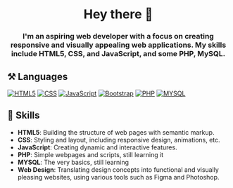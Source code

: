<h1 align="center">Hey there 👋</h1>
<h3 align="center">I'm an aspiring web developer with a focus on creating responsive and visually appealing web applications. My skills include HTML5, CSS, and JavaScript, and some PHP, MySQL.</h3>

<h2>⚒️ Languages</h2>

[![HTML5](https://img.shields.io/badge/HTML5-E34F26?style=for-the-badge&logo=html5&logoColor=white)](https://developer.mozilla.org/en-US/docs/Web/Guide/HTML/HTML5)
[![CSS](https://img.shields.io/badge/CSS-1572B6?style=for-the-badge&logo=css3&logoColor=white)](https://developer.mozilla.org/en-US/docs/Web/CSS)
[![JavaScript](https://img.shields.io/badge/JavaScript-F7DF1E?style=for-the-badge&logo=javascript&logoColor=black)](https://developer.mozilla.org/en-US/docs/Web/JavaScript)
[![Bootstrap](https://img.shields.io/badge/Bootstrap-984aff?style=for-the-badge&logo=bootstrap&logoColor=white)](https://developer.mozilla.org/en-US/docs/Web/JavaScript)
[![PHP](https://img.shields.io/badge/Php-ffffff?style=for-the-badge&logo=php&logoColor=blue)](https://developer.mozilla.org/en-US/docs/Web/JavaScript)
[![MYSQL](https://img.shields.io/badge/MySQL-009dff?style=for-the-badge&logo=mysql&logoColor=white)](https://developer.mozilla.org/en-US/docs/Web/JavaScript)

<h2>💬 Skills</h2>

- **HTML5**: Building the structure of web pages with semantic markup.
- **CSS**: Styling and layout, including responsive design, animations, etc.
- **JavaScript**: Creating dynamic and interactive features.
- **PHP**: Simple webpages and scripts, still learning it
- **MYSQL**: The very basics, still learning
- **Web Design**: Translating design concepts into functional and visually pleasing websites, using various tools such as Figma and Photoshop.
